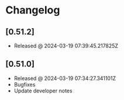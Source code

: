 # Changelog

## [0.51.2]

- Released @ 2024-03-19 07:39:45.217825Z

## [0.51.0]

- Released @ 2024-03-19 07:34:27.341101Z
- Bugfixes
- Update developer notes
